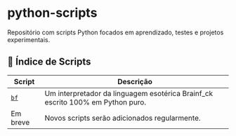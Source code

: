 # python-scripts
Repositório com scripts Python focados em aprendizado, testes e projetos experimentais.

## 📁 Índice de Scripts

| Script | Descrição |
|--------|-----------|
| [`bf`](#🧠-interpretador-brainfuck)| Um interpretador da linguagem esotérica Brainf_ck escrito 100% em Python puro. |
| Em breve | Novos scripts serão adicionados regularmente. |

